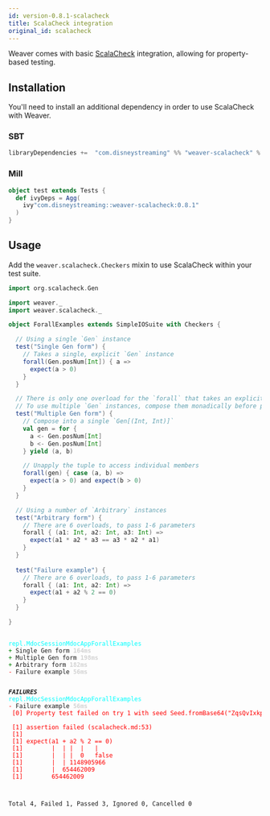 ```yaml
---
id: version-0.8.1-scalacheck
title: ScalaCheck integration
original_id: scalacheck
---
```


Weaver comes with basic [ScalaCheck](https://www.scalacheck.org/) integration, allowing for property-based testing.

## Installation

You'll need to install an additional dependency in order to use ScalaCheck with Weaver.

### SBT
```scala
libraryDependencies +=  "com.disneystreaming" %% "weaver-scalacheck" % "0.8.1" % Test
```

### Mill
```scala
object test extends Tests {
  def ivyDeps = Agg(
    ivy"com.disneystreaming::weaver-scalacheck:0.8.1"
  )
}
```

## Usage

Add the `weaver.scalacheck.Checkers` mixin to use ScalaCheck within your test suite.

```scala
import org.scalacheck.Gen

import weaver._
import weaver.scalacheck._

object ForallExamples extends SimpleIOSuite with Checkers {

  // Using a single `Gen` instance
  test("Single Gen form") {
    // Takes a single, explicit `Gen` instance
    forall(Gen.posNum[Int]) { a =>
      expect(a > 0)
    }
  }

  // There is only one overload for the `forall` that takes an explicit `Gen` parameter
  // To use multiple `Gen` instances, compose them monadically before passing to `forall`
  test("Multiple Gen form") {
    // Compose into a single `Gen[(Int, Int)]`
    val gen = for {
      a <- Gen.posNum[Int]
      b <- Gen.posNum[Int]
    } yield (a, b)

    // Unapply the tuple to access individual members
    forall(gen) { case (a, b) =>
      expect(a > 0) and expect(b > 0)
    }
  }

  // Using a number of `Arbitrary` instances
  test("Arbitrary form") {
    // There are 6 overloads, to pass 1-6 parameters
    forall { (a1: Int, a2: Int, a3: Int) =>
      expect(a1 * a2 * a3 == a3 * a2 * a1)
    }
  }
  
  test("Failure example") {
    // There are 6 overloads, to pass 1-6 parameters
    forall { (a1: Int, a2: Int) =>
      expect(a1 + a2 % 2 == 0)
    }
  }

}
```

<div class='terminal'><pre><code class = 'nohighlight'>
<span style='color: cyan'>repl.MdocSessionMdocAppForallExamples</span>
<span style='color: green'>+&nbsp;</span>Single&nbsp;Gen&nbsp;form&nbsp;<span style='color: lightgray'><b>164ms</span></b>
<span style='color: green'>+&nbsp;</span>Multiple&nbsp;Gen&nbsp;form&nbsp;<span style='color: lightgray'><b>198ms</span></b>
<span style='color: green'>+&nbsp;</span>Arbitrary&nbsp;form&nbsp;<span style='color: lightgray'><b>182ms</span></b>
<span style='color: red'>-&nbsp;</span>Failure&nbsp;example&nbsp;<span style='color: lightgray'><b>56ms</span></b>

<span style='color: red'>*************</span>FAILURES<span style='color: red'>*************</span>
<span style='color: cyan'>repl.MdocSessionMdocAppForallExamples</span>
<span style='color: red'>-&nbsp;</span>Failure&nbsp;example&nbsp;<span style='color: lightgray'><b>56ms</span></b><br /><span style='color: red'>&nbsp;[0]&nbsp;Property&nbsp;test&nbsp;failed&nbsp;on&nbsp;try&nbsp;1&nbsp;with&nbsp;seed&nbsp;Seed.fromBase64("ZqsQvIxkp2YkG8mB0qWTyv2R0wz9HTLXNnFWIIcJO2M=")&nbsp;and&nbsp;input&nbsp;(654462009,1148905966)&nbsp;(modules/scalacheck/src/weaver/scalacheck/Checkers.scala:194)</span><br /><br /><span style='color: red'>&nbsp;[1]&nbsp;assertion&nbsp;failed&nbsp;(scalacheck.md:53)<br />&nbsp;[1]&nbsp;<br />&nbsp;[1]&nbsp;expect(a1&nbsp;+&nbsp;a2&nbsp;%&nbsp;2&nbsp;==&nbsp;0)<br />&nbsp;[1]&nbsp;&nbsp;&nbsp;&nbsp;&nbsp;&nbsp;&nbsp;&nbsp;|&nbsp;&nbsp;|&nbsp;|&nbsp;&nbsp;|&nbsp;&nbsp;&nbsp;|<br />&nbsp;[1]&nbsp;&nbsp;&nbsp;&nbsp;&nbsp;&nbsp;&nbsp;&nbsp;|&nbsp;&nbsp;|&nbsp;|&nbsp;&nbsp;0&nbsp;&nbsp;&nbsp;false<br />&nbsp;[1]&nbsp;&nbsp;&nbsp;&nbsp;&nbsp;&nbsp;&nbsp;&nbsp;|&nbsp;&nbsp;|&nbsp;1148905966<br />&nbsp;[1]&nbsp;&nbsp;&nbsp;&nbsp;&nbsp;&nbsp;&nbsp;&nbsp;|&nbsp;&nbsp;654462009<br />&nbsp;[1]&nbsp;&nbsp;&nbsp;&nbsp;&nbsp;&nbsp;&nbsp;&nbsp;654462009</span>

Total&nbsp;4,&nbsp;Failed&nbsp;1,&nbsp;Passed&nbsp;3,&nbsp;Ignored&nbsp;0,&nbsp;Cancelled&nbsp;0
</code></pre></div>
